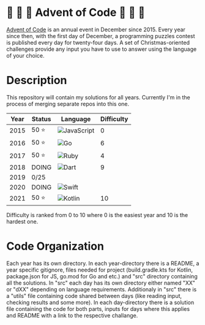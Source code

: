 # :christmas_tree: :santa: :christmas_tree: Advent of Code :christmas_tree: :santa: :christmas_tree:

[Advent of Code](https://adventofcode.com/) is an annual event in December since 2015.
Every year since then, with the first day of December, a programming puzzles contest is published every day for twenty-four days.
A set of Christmas-oriented challenges provide any input you have to use to answer using the language of your choice.

# Description

This repository will contain my solutions for all years. Currently I'm in the process of merging separate repos into this one.

| Year | Status    | Language                                                                                        | Difficulty |
| ---- | --------- | ----------------------------------------------------------------------------------------------- | ---------- |
| 2015 | 50 :star: | <img alt="JavaScript" src="https://img.shields.io/badge/JavaScript-444444.svg?logo=javascript"> | 0          |
| 2016 | 50 :star: | <img alt="Go" src="https://img.shields.io/badge/Go-444444.svg?logo=go">                         | 6          |
| 2017 | 50 :star: | <img alt="Ruby" src="https://img.shields.io/badge/Ruby-444444.svg?logo=ruby&logoColor=CC342D">  | 4          |
| 2018 | DOING     | <img alt="Dart" src="https://img.shields.io/badge/Dart-444444.svg?logo=dart&logoColor=0175C2">  | 9          |
| 2019 | 0/25      |                                                                                                 |            |
| 2020 | DOING     | <img alt="Swift" src="https://img.shields.io/badge/Swift-444444.svg?logo=swift">                |            |
| 2021 | 50 :star: | <img alt="Kotlin" src="https://img.shields.io/badge/Kotlin-444444.svg?logo=Kotlin">             | 10         |

Difficulty is ranked from 0 to 10 where 0 is the easiest year and 10 is the hardest one.

# Code Organization

Each year has its own directory. In each year-directory there is a README, a year specific gitignore, files needed for project
(build.gradle.kts for Kotlin, package.json for JS, go.mod for Go and etc.) and "src" directory containing
all the solutions. In "src" each day has its own directory either named "XX" or "dXX" depending on language requirements.
Additionaly in "src" there is a "utils" file containing code shared between days (like reading input, checking results
and some more). In each day-directory there is a solution file containing the code for both parts, inputs for days where this applies
and README with a link to the respective challange.

[^aoc]:
    [Advent of Code][aoc] – an annual event in December since 2015.
    Every year since then, with the first day of December, a programming puzzles contest is published every day for twenty-four days.
    A set of Christmas-oriented challenges provide any input you have to use to answer using the language of your choice.

[aoc]: https://adventofcode.com
